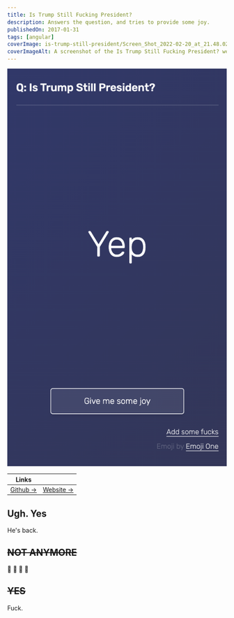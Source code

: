 ```yaml
---
title: Is Trump Still Fucking President?
description: Answers the question, and tries to provide some joy.
publishedOn: 2017-01-31
tags: [angular]
coverImage: is-trump-still-president/Screen_Shot_2022-02-20_at_21.48.02.png
coverImageAlt: A screenshot of the Is Trump Still Fucking President? website, showing a large "NO" with confetti and a party hat.
---
```


![Screen Shot 2022-02-20 at 21.48.02.png](is-trump-still-president/Screen_Shot_2022-02-20_at_21.48.02.png)

| Links | |
| ------ | ------- |
| [Github →](https://github.com/thalida/istrumpstillfuckingpresident) | [Website →](https://thalida.github.io/istrumpstillfuckingpresident/) |

## Ugh. Yes

He's back.

## ~~NOT ANYMORE~~

🎉 🥳 🎉 🥳

## ~~YES~~

Fuck.
